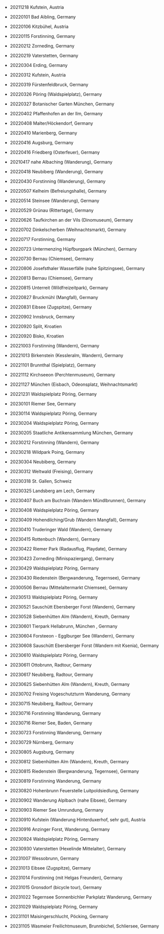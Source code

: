 * 20211218 Kufstein, Austria

* 20220101 Bad Aibling, Germany
* 20220106 Kitzbühel, Austria
* 20220115 Forstinning, Germany
* 20220212 Zorneding, Germany
* 20220219 Vaterstetten, Germany
* 20220304 Erding, Germany
* 20220312 Kufstein, Austria
* 20220319 Fürstenfeldbruck, Germany
* 20220326 Pöring (Waldspielplatz), Germany
* 20220327 Botanischer Garten München, Germany
* 20220402 Pfaffenhofen an der Ilm, Germany
* 20220408 Malter/Höckendorf, Germany
* 20220410 Marienberg, Germany
* 20220416 Augsburg, Germany
* 20220416 Friedberg (Osterfeuer), Germany
* 20210417 nahe Albaching (Wanderung), Germany
* 20220418 Neubiberg (Wanderung), Germany
* 20220430 Forstinning (Wanderung), Germany
* 20220507 Kelheim (Befreiungshalle), Germany 
* 20220514 Steinsee (Wanderung), Germany 
* 20220529 Grünau (Rittertage), Germany
* 20220626 Taufkirchen an der Vils (Dinomuseum), Germany
* 20220702 Dinkelscherben (Weihnachtsmarkt), Germany
* 20220717 Forstinning, Germany
* 20220723 Untermenzing Hüpfburgpark (München), Germany
* 20220730 Bernau (Chiemsee), Germany
* 20220806 Josefsthaler Wasserfälle (nahe Spitzingsee), Germany
* 20220813 Bernau (Chiemsee), Germany
* 20220815 Unterreit (Wildfreizeitpark), Germany
* 20220827 Bruckmühl (Mangfall), Germany
* 20220831 Eibsee (Zugspitze), Germany
* 20220902 Innsbruck, Germany
* 20220920 Split, Kroatien
* 20220920 Bisko, Kroatien
* 20221003 Forstinning (Wandern), Germany
* 20221013 Birkenstein (Kessleralm, Wandern), Germany
* 20221101 Brunnthal (Spielplatz), Germany
* 20221112 Kirchseeon (Perchtenmuseum), Germany
* 20221127 München (Eisbach, Odeonsplatz, Weihnachtsmarkt)
* 20221231 Waldspielplatz Pöring, Germany

* 20230101 Riemer See, Germany
* 20230114 Waldspielplatz Pöring, Germany
* 20230204 Waldspielplatz Pöring, Germany
* 20230205 Staatliche Antikensammlung München, Germany 
* 20230212 Forstinning (Wandern), Germany
* 20230218 Wildpark Poing, Germany
* 20230304 Neubiberg, Germany
* 20230312 Weltwald (Freising), Germany
* 20230318 St. Gallen, Schweiz
* 20230325 Landsberg am Lech, Germany
* 20230407 Buch am Buchrain (Wandern Mündlbrunnen), Germany
* 20230408 Waldspielplatz Pöring, Germany
* 20230409 Hohendilching/Grub (Wandern Mangfall), Germany
* 20230410 Truderinger Wald (Wandern), Germany
* 20230415 Rottenbuch (Wandern), Germany
* 20230422 Riemer Park (Radausflug, Playdate), Germany
* 20230423 Zorneding (Minispaziergang), Germany
* 20230429 Waldspielplatz Pöring, Germany
* 20230430 Riedenstein (Bergwanderung, Tegernsee), Germany
* 20300506 Bernau (Mittelaltermarkt Chiemsee), Germany
* 20230513 Waldspielplatz Pöring, Germany
* 20230521 Sauschütt Ebersberger Forst (Wandern), Germany
* 20230528 Siebenhütten Alm (Wandern), Kreuth, Germany
* 20230601 Tierpark Hellabrunn, München , Germany
* 20230604 Forsteeon - Egglburger See (Wandern), Germany
* 20230608 Sauschütt Ebersberger Forst (Wandern mit Ksenia), Germany
* 20230610 Waldspielplatz Pöring, Germany
* 20230611 Ottobrunn, Radtour, Germany
* 20230617 Neubiberg, Radtour, Germany
* 20230625 Siebenhütten Alm (Wandern), Kreuth, Germany
* 20230702 Freising Vogeschutzturm Wanderung, Germany
* 20230715 Neubiberg, Radtour, Germany
* 20230716 Forstinning Wanderung, Germany
* 20230716 Riemer See, Baden, Germany
* 20230723 Forstinning Wanderung, Germany
* 20230729 Nürnberg, Germany
* 20230805 Augsburg, Germany
* 20230812 Siebenhütten Alm (Wandern), Kreuth, Germany
* 20230815 Riedenstein (Bergwanderung, Tegernsee), Germany
* 20230819 Forstinning Wanderung, Germany
* 20230820 Hohenbrunn Feuerstelle Luitpoldsiedlung, Germany
* 20230902 Wanderung Alplbach (nahe Eibsee), Germany
* 20230903 Riemer See Umrundung, Germany
* 20230910 Kufstein (Wanderung Hinterduxerhof, sehr gut), Austria
* 20230916 Anzinger Forst, Wanderung, Germany
* 20230924 Waldspielplatz Pöring, Germany
* 20230930 Vaterstetten (Hexelinde Mittelalter), Germany
* 20231007 Wessobrunn, Germany
* 20231013 Eibsee (Zugspitze), Germany
* 20231014 Forstinning (mit Helgas Freunden), Germany
* 20231015 Gronsdorf (bicycle tour), Germany
* 20231022 Tegernsee Sonnenbichler Parkplatz Wanderung, Germany
* 20231029 Waldspielplatz Pöring, Germany
* 20231101 Maisingerschlucht, Pöcking, Germany
* 20231105 Wasmeier Freilichtmuseum, Brunnbichel, Schliersee, Germany

